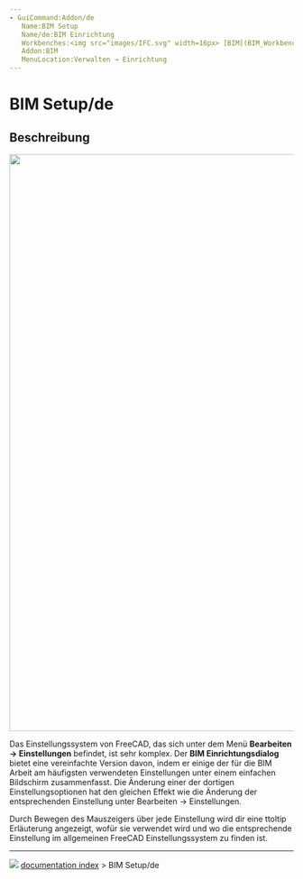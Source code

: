 ```yaml
---
- GuiCommand:Addon/de
   Name:BIM Setup
   Name/de:BIM Einrichtung
   Workbenches:<img src="images/IFC.svg" width=16px> [BIM](BIM_Workbench/de.md)
   Addon:BIM
   MenuLocation:Verwalten → Einrichtung
---
```


# BIM Setup/de

## Beschreibung

<img alt="" src=images/BIM_setup_screenshot.png  style="width:1024px;">

Das Einstellungssystem von FreeCAD, das sich unter dem Menü **Bearbeiten -\> Einstellungen** befindet, ist sehr komplex. Der **BIM Einrichtungsdialog** bietet eine vereinfachte Version davon, indem er einige der für die BIM Arbeit am häufigsten verwendeten Einstellungen unter einem einfachen Bildschirm zusammenfasst. Die Änderung einer der dortigen Einstellungsoptionen hat den gleichen Effekt wie die Änderung der entsprechenden Einstellung unter Bearbeiten -\> Einstellungen.

Durch Bewegen des Mauszeigers über jede Einstellung wird dir eine ttoltip Erläuterung angezeigt, wofür sie verwendet wird und wo die entsprechende Einstellung im allgemeinen FreeCAD Einstellungssystem zu finden ist.



---
![](images/Right_arrow.png) [documentation index](../README.md) > BIM Setup/de
